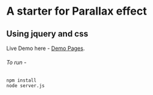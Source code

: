 #  A starter for Parallax effect
## Using jquery and css


Live Demo here - [Demo Pages](https://mysterious-harbor-51232.herokuapp.com/).

###### To run -

```
npm install
node server.js

```
